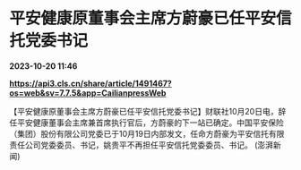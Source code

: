 # 平安健康原董事会主席方蔚豪已任平安信托党委书记

**2023-10-20 11:46**

**https://api3.cls.cn/share/article/1491467?os=web&sv=7.7.5&app=CailianpressWeb**

【平安健康原董事会主席方蔚豪已任平安信托党委书记】财联社10月20日电，辞任平安健康董事会主席兼首席执行官后，方蔚豪的下一站已确定。中国平安保险（集团）股份有限公司党委已于10月19日内部发文，任命方蔚豪为平安信托有限责任公司党委委员、书记，姚贵平不再担任平安信托党委委员、书记。 (澎湃新闻)